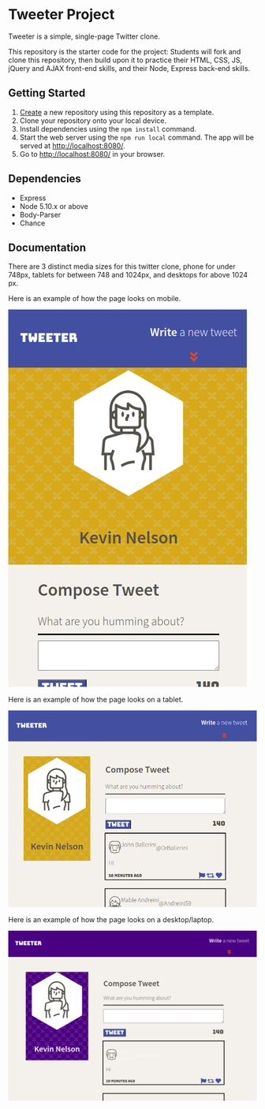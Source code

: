 # Tweeter Project

Tweeter is a simple, single-page Twitter clone.

This repository is the starter code for the project: Students will fork and clone this repository, then build upon it to practice their HTML, CSS, JS, jQuery and AJAX front-end skills, and their Node, Express back-end skills.

## Getting Started

1. [Create](https://docs.github.com/en/repositories/creating-and-managing-repositories/creating-a-repository-from-a-template) a new repository using this repository as a template.
2. Clone your repository onto your local device.
3. Install dependencies using the `npm install` command.
3. Start the web server using the `npm run local` command. The app will be served at <http://localhost:8080/>.
4. Go to <http://localhost:8080/> in your browser.

## Dependencies

- Express
- Node 5.10.x or above
- Body-Parser
- Chance

## Documentation

There are 3 distinct media sizes for this twitter clone, phone for under 748px, tablets for between 748 and 1024px, and desktops for above 1024 px.

Here is an example of how the page looks on mobile.

!["Screenshot of mobile view"](https://github.com/Neonlevinks/tweeter/blob/master/docs/mobile.png?raw=true)

Here is an example of how the page looks on a tablet.

!["Screenshot of tablet view"](https://github.com/Neonlevinks/tweeter/blob/master/docs/tablet.png?raw=true)

Here is an example of how the page looks on a desktop/laptop.

!["Screenshot of desktop view"](https://github.com/Neonlevinks/tweeter/blob/master/docs/desktop.png?raw=true)
